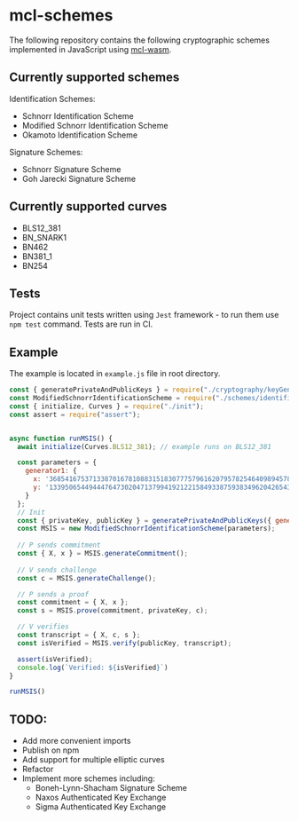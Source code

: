 # mcl-schemes

The following repository contains the following cryptographic schemes implemented in JavaScript using [mcl-wasm](https://github.com/herumi/mcl-wasm).

## Currently supported schemes

Identification Schemes:
* Schnorr Identification Scheme
* Modified Schnorr Identification Scheme
* Okamoto Identification Scheme

Signature Schemes:
* Schnorr Signature Scheme
* Goh Jarecki Signature Scheme

## Currently supported curves
* BLS12_381
* BN_SNARK1
* BN462
* BN381_1
* BN254

## Tests
Project contains unit tests written using `Jest` framework - to run them use `npm test` command.
Tests are run in CI.


## Example
The example is located in `example.js` file in root directory.

```javascript
const { generatePrivateAndPublicKeys } = require("./cryptography/keyGeneration.js");
const ModifiedSchnorrIdentificationScheme = require("./schemes/identificationSchemes/ModifiedSchnorrIdentificationScheme");
const { initialize, Curves } = require("./init");
const assert = require("assert");


async function runMSIS() {
  await initialize(Curves.BLS12_381); // example runs on BLS12_381

  const parameters = {
    generator1: {
      x: '3685416753713387016781088315183077757961620795782546409894578378688607592378376318836054947676345821548104185464507',
      y: '1339506544944476473020471379941921221584933875938349620426543736416511423956333506472724655353366534992391756441569'
    }
  };
  // Init 
  const { privateKey, publicKey } = generatePrivateAndPublicKeys({ generator: parameters.generator1 });
  const MSIS = new ModifiedSchnorrIdentificationScheme(parameters);
  
  // P sends commitment
  const { X, x } = MSIS.generateCommitment();
  
  // V sends challenge
  const c = MSIS.generateChallenge();

  // P sends a proof
  const commitment = { X, x };
  const s = MSIS.prove(commitment, privateKey, c);

  // V verifies
  const transcript = { X, c, s };
  const isVerified = MSIS.verify(publicKey, transcript);

  assert(isVerified);
  console.log(`Verified: ${isVerified}`)
}

runMSIS()
```

## TODO:
* Add more convenient imports
* Publish on npm
* Add support for multiple elliptic curves
* Refactor
* Implement more schemes including:
  * Boneh-Lynn-Shacham Signature Scheme
  * Naxos Authenticated Key Exchange
  * Sigma Authenticated Key Exchange
